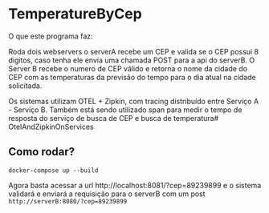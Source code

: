 # TemperatureByCep
O que este programa faz:

Roda dois webservers o serverA recebe um CEP e valida se o CEP possui 8 digitos, caso tenha ele envia uma chamada POST para a api do serverB. O Server B recebe o numero de CEP válido e retorna o nome da cidade do CEP com as temperaturas da previsão do tempo para o dia atual na cidade solicitada.

Os sistemas utilizam OTEL + Zipkin, com tracing distribuído entre Serviço A - Serviço B.
Também está sendo utilizado span para medir o tempo de resposta do serviço de busca de CEP e busca de temperatura# OtelAndZipkinOnServices


## Como rodar?
`docker-compose up --build`

Agora basta acessar a url http://localhost:8081/?cep=89239899  e o sistema validará e enviará a requisição para o serverB com um post `http://serverB:8080/?cep=89239899`

